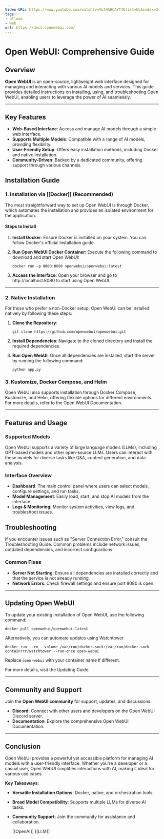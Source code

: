 ```yaml
---
Video-URL: https://www.youtube.com/watch?v=VbfHAHCAYT4&list=WL&index=3
tags:
- ollama
- web
url: https://docs.openwebui.com/
---
```


# **Open WebUI: Comprehensive Guide**

## Overview

**Open WebUI** is an open-source, lightweight web interface designed for managing and interacting with various AI models and services. This guide provides detailed instructions on installing, using, and troubleshooting Open WebUI, enabling users to leverage the power of AI seamlessly.

---

## Key Features

- **Web-Based Interface**: Access and manage AI models through a simple web interface.
- **Supports Multiple Models**: Compatible with a range of AI models, providing flexibility.
- **User-Friendly Setup**: Offers easy installation methods, including Docker and native installation.
- **Community-Driven**: Backed by a dedicated community, offering support through various channels.

## Installation Guide

### **1. Installation via [[Docker]] (Recommended)**

The most straightforward way to set up Open WebUI is through Docker, which automates the installation and provides an isolated environment for the application.

#### **Steps to Install**

1. **Install Docker**: Ensure Docker is installed on your system. You can follow Docker's official installation guide.
2. **Run Open WebUI Docker Container**: Execute the following command to download and start Open WebUI:

    ```
    docker run -p 8080:8080 openwebui/openwebui:latest
    ```

3. **Access the Interface**: Open your browser and go to http://localhost:8080 to start using Open WebUI.

---

### **2. Native Installation**

For those who prefer a non-Docker setup, Open WebUI can be installed natively by following these steps:

1. **Clone the Repository**:

    ```
    git clone https://github.com/openwebui/openwebui.git
    ```

2. **Install Dependencies**: Navigate to the cloned directory and install the required dependencies.
3. **Run Open WebUI**: Once all dependencies are installed, start the server by running the following command:

    ```
    python app.py
    ```

### **3. Kustomize, Docker Compose, and Helm**

Open WebUI also supports installation through Docker Compose, Kustomize, and Helm, offering flexible options for different environments. For more details, refer to the Open WebUI Documentation.

---

## Features and Usage

### **Supported Models**

Open WebUI supports a variety of large language models (LLMs), including GPT-based models and other open-source LLMs. Users can interact with these models for diverse tasks like Q&A, content generation, and data analysis.

### **Interface Overview**

- **Dashboard**: The main control panel where users can select models, configure settings, and run tasks.
- **Model Management**: Easily load, start, and stop AI models from the interface.
- **Logs & Monitoring**: Monitor system activities, view logs, and troubleshoot issues.

## Troubleshooting

If you encounter issues such as "Server Connection Error," consult the Troubleshooting Guide. Common problems include network issues, outdated dependencies, and incorrect configurations.

### **Common Fixes**

- **Server Not Starting**: Ensure all dependencies are installed correctly and that the service is not already running.
- **Network Errors**: Check firewall settings and ensure port 8080 is open.

---

## Updating Open WebUI

To update your existing installation of Open WebUI, use the following command:

```
docker pull openwebui/openwebui:latest
```

Alternatively, you can automate updates using Watchtower:

```
docker run --rm --volume /var/run/docker.sock:/var/run/docker.sock containrrr/watchtower --run-once open-webui
```

Replace `open-webui` with your container name if different.

For more details, visit the Updating Guide.

---

## Community and Support

Join the **Open WebUI community** for support, updates, and discussions:

- **Discord**: Connect with other users and developers on the Open WebUI Discord server.
- **Documentation**: Explore the comprehensive Open WebUI Documentation.

---

## Conclusion

Open WebUI provides a powerful yet accessible platform for managing AI models with a user-friendly interface. Whether you're a developer or a casual user, Open WebUI simplifies interactions with AI, making it ideal for various use cases.

**Key Takeaways**:

- **Versatile Installation Options**: Docker, native, and orchestration tools.
- **Broad Model Compatibility**: Supports multiple LLMs for diverse AI tasks.
- **Community Support**: Join the community for assistance and collaboration.

  [[OpenAI]]  [[LLM]]